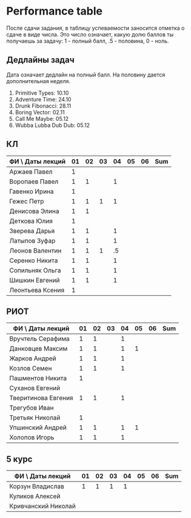 # Performance table

После сдачи задания, в таблицу успеваемости заносится отметка о сдаче в виде числа. Это число означает, какую долю баллов ты получаешь за задачу: 1 - полный балл, .5 - половина, 0 - ноль.

## Дедлайны задач

Дата означает дедлайн на полный балл. На половину дается дополнительная неделя.

1. Primitive Types: 10.10
1. Adventure Time: 24.10
1. Drunk Fibonacci: 28.11
1. Boring Vector: 02.11
1. Call Me Maybe: 05.12
1. Wubba Lubba Dub Dub: 05.12

## КЛ

| ФИ \ Даты лекций| 01 | 02 | 03 | 04 | 05 | 06 | Sum |
|-----------------|----|----|----|----|----|----|-----|
| Аржаев Павел    |  1 |    |    |    |    |    |     |
| Воропаев Павел  |  1 |  1 |    |  1 |    |    |     |
| Гавенко Ирина   |  1 |    |    |    |    |    |     |
| Гежес Петр      |  1 |  1 |  1 |  1 |    |    |     |
| Денисова Элина  |  1 |  1 |    |    |    |    |     |
| Деткова Юлия    |  1 |    |    |    |    |    |     |
| Зверева Дарья   |  1 |  1 |    |  1 |    |    |     |
| Латыпов Зуфар   |  1 |  1 |    |  1 |    |    |     |
| Леонов Валентин |  1 |  1 |  1 | .5 |    |    |     |
| Серенко Никита  |  1 |  1 |    |  1 |    |    |     |
| Сопильняк Ольга |  1 |  1 |    |  1 |    |    |     |
| Шишкин Евгений  |  1 |  1 |    |  1 |    |    |     |
| Леонтьева Ксения|  1 |    |    |    |    |    |     |

## РИОТ

| ФИ \ Даты лекций    | 01 | 02 | 03 | 04 | 05 | 06 | Sum |
|---------------------|----|----|----|----|----|----|-----|
| Вручтель Серафима   |  1 |  1 |    |  1 |    |    |     |
| Данковцев Максим    |  1 |  1 |    |  1 |  1 |    |     |
| Жарков Андрей       |  1 |  1 |    |  1 |    |    |     |
| Козлов Семен        |  1 |  1 |    |  1 |    |    |     |
| Пашментов Никита    |  1 |    |    |    |    |    |     |
| Суханов Евгений     |    |    |    |    |    |    |     |
| Тверитинова Евгения |  1 |  1 |    |  1 |    |    |     |
| Трегубов Иван       |    |    |    |    |    |    |     |
| Третьяк Николай     |  1 |    |    |    |    |    |     |
| Упшинский Андрей    |  1 |  1 |    |  1 |  1 |    |     |
| Холопов Игорь       |  1 |  1 |    |  1 |    |    |     |

## 5 курс

| ФИ \ Даты лекций    | 01 | 02 | 03 | 04 | 05 | 06 | Sum |
|---------------------|----|----|----|----|----|----|-----|
| Корзун Владислав    |  1 |  1 |  1 |  1 |    |    |     |
| Куликов Алексей     |    |    |    |    |    |    |     |
| Кривчанский Николай |    |    |    |    |    |    |     |
